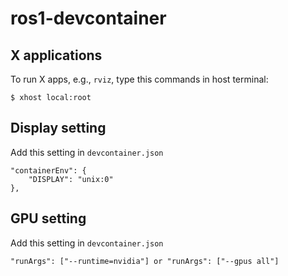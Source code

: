 # ros1-devcontainer

## X applications
To run X apps, e.g., `rviz`, type this commands in host terminal:
```
$ xhost local:root
```
## Display setting
Add this setting in `devcontainer.json`
```
"containerEnv": {
    "DISPLAY": "unix:0"
},
```
## GPU setting
Add this setting in `devcontainer.json`
```
"runArgs": ["--runtime=nvidia"] or "runArgs": ["--gpus all"]
```
